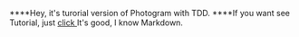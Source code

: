****Hey, it's turorial version of Photogram with TDD.
****If you want see Tutorial, just <a href="https://www.devwalks.com/lets-build-instagram-test-driven-with-ruby-on-rails-part-1/"> click </a>
It's good, I know Markdown.
